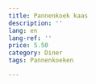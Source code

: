 ```yaml
---
title: Pannenkoek kaas
description: ''
lang: en
lang-ref: ''
price: 5.50
category: Diner
tags: Pannenkoeken

---
```

